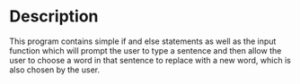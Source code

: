 <h1>Description</h1>

This program contains simple if and else statements as well as the input function which will prompt the user to type a sentence and then allow the user to choose a word in that sentence to replace with a new word, which is also chosen by the user.
